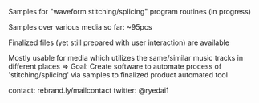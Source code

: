 Samples for "waveform stitching/splicing" program routines (in progress)

Samples over various media so far: ~95pcs

Finalized files (yet still prepared with user interaction) are available

Mostly usable for media which utilizes the same/similar music tracks in different places
=> Goal: Create software to automate process of 'stitching/splicing' via samples to finalized product automated tool

contact: rebrand.ly/mailcontact
twitter: @ryedai1

